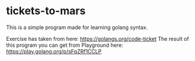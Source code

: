 # tickets-to-mars
This is a simple program made for learning golang syntax.

Exercise has taken from here: https://golangs.org/code-ticket
The result of this program you can get from Playground here: https://play.golang.org/p/sFqZRf1CCLP
